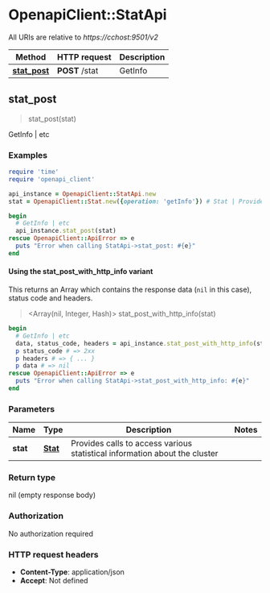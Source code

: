 # OpenapiClient::StatApi

All URIs are relative to *https://cchost:9501/v2*

| Method | HTTP request | Description |
| ------ | ------------ | ----------- |
| [**stat_post**](StatApi.md#stat_post) | **POST** /stat | GetInfo | etc |


## stat_post

> stat_post(stat)

GetInfo | etc

### Examples

```ruby
require 'time'
require 'openapi_client'

api_instance = OpenapiClient::StatApi.new
stat = OpenapiClient::Stat.new({operation: 'getInfo'}) # Stat | Provides calls to access various statistical information about the cluster

begin
  # GetInfo | etc
  api_instance.stat_post(stat)
rescue OpenapiClient::ApiError => e
  puts "Error when calling StatApi->stat_post: #{e}"
end
```

#### Using the stat_post_with_http_info variant

This returns an Array which contains the response data (`nil` in this case), status code and headers.

> <Array(nil, Integer, Hash)> stat_post_with_http_info(stat)

```ruby
begin
  # GetInfo | etc
  data, status_code, headers = api_instance.stat_post_with_http_info(stat)
  p status_code # => 2xx
  p headers # => { ... }
  p data # => nil
rescue OpenapiClient::ApiError => e
  puts "Error when calling StatApi->stat_post_with_http_info: #{e}"
end
```

### Parameters

| Name | Type | Description | Notes |
| ---- | ---- | ----------- | ----- |
| **stat** | [**Stat**](Stat.md) | Provides calls to access various statistical information about the cluster |  |

### Return type

nil (empty response body)

### Authorization

No authorization required

### HTTP request headers

- **Content-Type**: application/json
- **Accept**: Not defined

